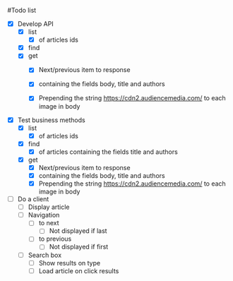 #Todo list
* [X] Develop API
	* [X] list
    	* [X] of articles ids
	* [X] find
	* [X] get
		* [X] Next/previous item to response
		* [X] containing the fields body, title and authors
		* [X] Prepending the string <https://cdn2.audiencemedia.com/> to each image in body


* [X] Test business methods
	* [X] list
		* [X] of articles ids
	* [X] find
		* [X] of articles containing the fields title and authors
	* [X] get
		* [X]  Next/previous item to response
		* [X] containing the fields body, title and authors
    	* [X] Prepending the string <https://cdn2.audiencemedia.com/> to each image in body

* [ ] Do a client
	* [ ] Display article
	* [ ] Navigation
		* [ ] to next
			* [ ] Not displayed if last
		* [ ] to previous
			* [ ] Not displayed if first
	* [ ] Search box
		* [ ] Show results on type
		* [ ] Load article on click results
